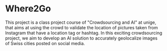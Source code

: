 # Where2Go
This project is a class project course of "Crowdsourcing and AI" at unige, that aims at using the crowd to validate the location of pictures taken from Instagram that have a location tag or hashtag. In this exciting crowdsourcing project, we aim to develop an AI solution to accurately geolocalize images of Swiss cities posted on social media.
